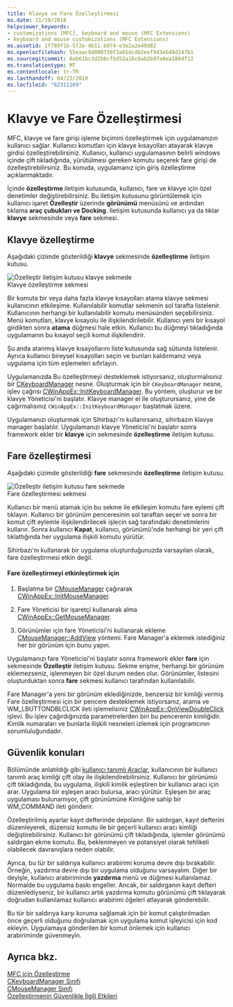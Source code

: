```yaml
---
title: Klavye ve Fare Özelleştirmesi
ms.date: 11/19/2018
helpviewer_keywords:
- customizations [MFC], keyboard and mouse (MFC Extensions)
- keyboard and mouse customizations (MFC Extensions)
ms.assetid: 1f789f1b-5f2e-4b11-b974-e3e2a2e49d82
ms.openlocfilehash: 55eaac9d800730f3a01dcdb2eef943eb48d147b1
ms.sourcegitcommit: 0ab61bc3d2b6cfbd52a16c6ab2b97a8ea1864f12
ms.translationtype: MT
ms.contentlocale: tr-TR
ms.lasthandoff: 04/23/2019
ms.locfileid: "62311169"
---
```

# <a name="keyboard-and-mouse-customization"></a>Klavye ve Fare Özelleştirmesi

MFC, klavye ve fare girişi işleme biçimini özelleştirmek için uygulamanızın kullanıcı sağlar. Kullanıcı komutları için klavye kısayolları atayarak klavye girdisi özelleştirebilirsiniz. Kullanıcı, kullanıcı uygulamasının belirli windows içinde çift tıkladığında, yürütülmesi gereken komutu seçerek fare girişi de özelleştirebilirsiniz. Bu konuda, uygulamanız için giriş özelleştirme açıklanmaktadır.

İçinde **özelleştirme** iletişim kutusunda, kullanıcı, fare ve klavye için özel denetimler değiştirebilirsiniz. Bu iletişim kutusunu görüntülemek için kullanıcı işaret **Özelleştir** üzerinde **görünümü** menüsünü ve ardından tıklama **araç çubukları ve Docking**. İletişim kutusunda kullanıcı ya da tıklar **klavye** sekmesinde veya **fare** sekmesi.

## <a name="keyboard-customization"></a>Klavye özelleştirme

Aşağıdaki çizimde gösterildiği **klavye** sekmesinde **özelleştirme** iletişim kutusu.

![Özelleştir iletişim kutusu klavye sekmede](../mfc/media/mfcnextkeyboardtab.png "klavye sekmede Özelleştir iletişim kutusu") <br/>
Klavye özelleştirme sekmesi

Bir komuta bir veya daha fazla klavye kısayolları atama klavye sekmesi kullanıcının etkileşime. Kullanılabilir komutlar sekmenin sol tarafta listelenir. Kullanıcının herhangi bir kullanılabilir komutu menüsünden seçebilirsiniz. Menü komutları, klavye kısayolu ile ilişkilendirilebilir. Kullanıcı yeni bir kısayol girdikten sonra **atama** düğmesi hale etkin. Kullanıcı bu düğmeyi tıkladığında uygulamanın bu kısayol seçili komut ilişkilendirir.

Şu anda atanmış klavye kısayollarını liste kutusunda sağ sütunda listelenir. Ayrıca kullanıcı bireysel kısayolları seçin ve bunları kaldırmanız veya uygulama için tüm eşlemeleri sıfırlayın.

Uygulamanızda Bu özelleştirmeyi desteklemek istiyorsanız, oluşturmalısınız bir [CKeyboardManager](../mfc/reference/ckeyboardmanager-class.md) nesne. Oluşturmak için bir `CKeyboardManager` nesne, işlev çağrısı [CWinAppEx::InitKeyboardManager](../mfc/reference/cwinappex-class.md#initkeyboardmanager). Bu yöntem, oluşturur ve bir klavye Yöneticisi'ni başlatır. Klavye manager el ile oluşturursanız, yine de çağırmalısınız `CWinAppEx::InitKeyboardManager` başlatmak üzere.

Uygulamanızı oluşturmak için Sihirbazı'nı kullanırsanız, sihirbazın klavye manager başlatılır. Uygulamanızı klavye Yöneticisi'ni başlatır sonra framework ekler bir **klavye** için sekmesinde **özelleştirme** iletişim kutusu.

## <a name="mouse-customization"></a>Fare özelleştirmesi

Aşağıdaki çizimde gösterildiği **fare** sekmesinde **özelleştirme** iletişim kutusu.

![Özelleştir iletişim kutusu fare sekmede](../mfc/media/mfcnextmousetab.png "fare sekmede Özelleştir iletişim kutusu") <br/>
Fare özelleştirmesi sekmesi

Kullanıcı bir menü atamak için bu sekme ile etkileşim komutu fare eylemi çift tıklayın. Kullanıcı bir görünüm penceresinin sol taraftan seçer ve sonra bir komut çift eylemle ilişkilendirilecek işlecin sağ tarafındaki denetimlerini kullanır. Sonra kullanıcı **Kapat**, kullanıcı, görünümü'nde herhangi bir yeri çift tıklattığında her uygulama ilişkili komutu yürütür.

Sihirbazı'nı kullanarak bir uygulama oluşturduğunuzda varsayılan olarak, fare özelleştirmesi etkin değil.

#### <a name="to-enable-mouse-customization"></a>Fare özelleştirmeyi etkinleştirmek için

1. Başlatma bir [CMouseManager](../mfc/reference/cmousemanager-class.md) çağırarak [CWinAppEx::InitMouseManager](../mfc/reference/cwinappex-class.md#initmousemanager).

1. Fare Yöneticisi bir işaretçi kullanarak alma [CWinAppEx::GetMouseManager](../mfc/reference/cwinappex-class.md#getmousemanager).

1. Görünümler için fare Yöneticisi'ni kullanarak ekleme [CMouseManager::AddView](../mfc/reference/cmousemanager-class.md#addview) yöntemi. Fare Manager'a eklemek istediğiniz her bir görünüm için bunu yapın.

Uygulamanızı fare Yöneticisi'ni başlatır sonra framework ekler **fare** için sekmesinde **Özelleştir** iletişim kutusu. Sekme erişme, herhangi bir görünüm eklemezseniz, işlenmeyen bir özel durum neden olur. Görünümler, listesini oluşturduktan sonra **fare** sekmesi kullanıcı tarafından kullanılabilir.

Fare Manager'a yeni bir görünüm eklediğinizde, benzersiz bir kimliği vermiş Fare özelleştirmesi için bir pencere desteklemek istiyorsanız, arama ve WM_LBUTTONDBLCLICK ileti işlemelisiniz [CWinAppEx::OnViewDoubleClick](../mfc/reference/cwinappex-class.md#onviewdoubleclick) işlevi. Bu işlev çağırdığınızda parametrelerden biri bu pencerenin kimliğidir. Kimlik numaraları ve bunlarla ilişkili nesneleri izlemek için programcının sorumluluğundadır.

## <a name="security-concerns"></a>Güvenlik konuları

Bölümünde anlatıldığı gibi [kullanıcı tanımlı Araçlar](../mfc/user-defined-tools.md), kullanıcının bir kullanıcı tanımlı araç kimliği çift olay ile ilişkilendirebilirsiniz. Kullanıcı bir görünümü çift tıkladığında, bu uygulama, ilişkili kimlik eşleştiren bir kullanıcı aracı için arar. Uygulama bir eşleşen aracı bulursa, aracı yürütür. Eşleşen bir araç uygulaması bulunamıyor, çift görünümüne Kimliğine sahip bir WM_COMMAND ileti gönderir.

Özelleştirilmiş ayarlar kayıt defterinde depolanır. Bir saldırgan, kayıt defterini düzenleyerek, düzensiz komutu ile bir geçerli kullanıcı aracı kimliği değiştirebilirsiniz. Kullanıcı bir görünümü çift tıkladığında, işlemler görünümü saldırgan ekme komutu. Bu, beklenmeyen ve potansiyel olarak tehlikeli olabilecek davranışlara neden olabilir.

Ayrıca, bu tür bir saldırıya kullanıcı arabirimi koruma devre dışı bırakabilir. Örneğin, yazdırma devre dışı bir uygulama olduğunu varsayalım. Diğer bir deyişle, kullanıcı arabiriminde **yazdırma** menü ve düğmesi kullanılamaz. Normalde bu uygulama baskı engeller. Ancak, bir saldırganın kayıt defteri düzenlediyseniz, bir kullanıcı artık yazdırma komutu görünümü çift tıklayarak doğrudan kullanılamaz kullanıcı arabirimi öğeleri atlayarak gönderebilir.

Bu tür bir saldırıya karşı koruma sağlamak için bir komut çalıştırılmadan önce geçerli olduğunu doğrulamak için uygulama komut işleyicisi için kod ekleyin. Uygulamaya gönderilen bir komut önlemek için kullanıcı arabiriminde güvenmeyin.

## <a name="see-also"></a>Ayrıca bkz.

[MFC için Özelleştirme](../mfc/customization-for-mfc.md)<br/>
[CKeyboardManager Sınıfı](../mfc/reference/ckeyboardmanager-class.md)<br/>
[CMouseManager Sınıfı](../mfc/reference/cmousemanager-class.md)<br/>
[Özelleştirmenin Güvenlikle İlgili Etkileri](../mfc/security-implications-of-customization.md)
